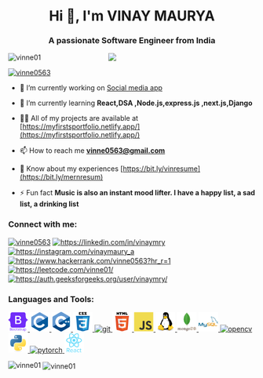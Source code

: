 <h1 align="center">Hi 👋, I'm VINAY MAURYA</h1>
<h3 align="center">A passionate Software Engineer from India</h3>

<p align="left"> 
 
  <img src="https://komarev.com/ghpvc/?username=vinne01&label=Profile%20views&color=0e75b6&style=flat" alt="vinne01" />
   <img align="right" width="300px" src="https://miro.medium.com/v2/resize:fit:1600/0*C-cPP9D2MIyeexAT.gif"/>
  </p>

<p align="left"> <a href="https://twitter.com/vinne0563" target="blank">

<img src="https://img.shields.io/twitter/follow/vinne0563?logo=twitter&style=for-the-badge" alt="vinne0563" /></a> </p>

- 🔭 I’m currently working on [Social media app](https://github.com/vinne01/social-media)

- 🌱 I’m currently learning **React,DSA ,Node.js,express.js ,next.js,Django**

- 👨‍💻 All of my projects are available at [https://myfirstsportfolio.netlify.app/](https://myfirstsportfolio.netlify.app/)

- 📫 How to reach me **vinne0563@gmail.com**

- 📄 Know about my experiences [https://bit.ly/vinresume](https://bit.ly/mernresum)

- ⚡ Fun fact **Music is also an instant mood lifter. I have a happy list, a sad list, a drinking list**

<h3 align="left">Connect with me:</h3>
<p align="left">
<a href="https://twitter.com/vinne0563" target="blank"><img align="center" src="https://raw.githubusercontent.com/rahuldkjain/github-profile-readme-generator/master/src/images/icons/Social/twitter.svg" alt="vinne0563" height="30" width="40" /></a>
<a href="https://linkedin.com/in/https://linkedin.com/in/vinaymry" target="blank"><img align="center" src="https://raw.githubusercontent.com/rahuldkjain/github-profile-readme-generator/master/src/images/icons/Social/linked-in-alt.svg" alt="https://linkedin.com/in/vinaymry" height="30" width="40" /></a>
<a href="https://instagram.com/https://instagram.com/vinnay.maurya" target="blank"><img align="center" src="https://raw.githubusercontent.com/rahuldkjain/github-profile-readme-generator/master/src/images/icons/Social/instagram.svg" alt="https://instagram.com/vinaymaury_a" height="30" width="40" /></a>
<a href="https://www.hackerrank.com/https://www.hackerrank.com/vinne0563?hr_r=1" target="blank"><img align="center" src="https://raw.githubusercontent.com/rahuldkjain/github-profile-readme-generator/master/src/images/icons/Social/hackerrank.svg" alt="https://www.hackerrank.com/vinne0563?hr_r=1" height="30" width="40" /></a>
<a href="https://leetcode.com/vinne01/" target="blank"><img align="center" src="https://raw.githubusercontent.com/rahuldkjain/github-profile-readme-generator/master/src/images/icons/Social/leet-code.svg" alt="https://leetcode.com/vinne01/" height="30" width="40" /></a>
<a href="https://auth.geeksforgeeks.org/user/https://auth.geeksforgeeks.org/user/vinaymry/" target="blank"><img align="center" src="https://raw.githubusercontent.com/rahuldkjain/github-profile-readme-generator/master/src/images/icons/Social/geeks-for-geeks.svg" alt="https://auth.geeksforgeeks.org/user/vinaymry/" height="30" width="40" /></a>
</p>

<h3 align="left">Languages and Tools:</h3>
<p align="left"> <a href="https://getbootstrap.com" target="_blank" rel="noreferrer"> <img src="https://raw.githubusercontent.com/devicons/devicon/master/icons/bootstrap/bootstrap-plain-wordmark.svg" alt="bootstrap" width="40" height="40"/> </a> <a href="https://www.cprogramming.com/" target="_blank" rel="noreferrer"> <img src="https://raw.githubusercontent.com/devicons/devicon/master/icons/c/c-original.svg" alt="c" width="40" height="40"/> </a> <a href="https://www.w3schools.com/cpp/" target="_blank" rel="noreferrer"> <img src="https://raw.githubusercontent.com/devicons/devicon/master/icons/cplusplus/cplusplus-original.svg" alt="cplusplus" width="40" height="40"/> </a> <a href="https://www.w3schools.com/css/" target="_blank" rel="noreferrer"> <img src="https://raw.githubusercontent.com/devicons/devicon/master/icons/css3/css3-original-wordmark.svg" alt="css3" width="40" height="40"/> </a> <a href="https://git-scm.com/" target="_blank" rel="noreferrer"> <img src="https://www.vectorlogo.zone/logos/git-scm/git-scm-icon.svg" alt="git" width="40" height="40"/> </a> <a href="https://www.w3.org/html/" target="_blank" rel="noreferrer"> <img src="https://raw.githubusercontent.com/devicons/devicon/master/icons/html5/html5-original-wordmark.svg" alt="html5" width="40" height="40"/> </a> <a href="https://developer.mozilla.org/en-US/docs/Web/JavaScript" target="_blank" rel="noreferrer"> <img src="https://raw.githubusercontent.com/devicons/devicon/master/icons/javascript/javascript-original.svg" alt="javascript" width="40" height="40"/> </a> <a href="https://www.linux.org/" target="_blank" rel="noreferrer"> <img src="https://raw.githubusercontent.com/devicons/devicon/master/icons/linux/linux-original.svg" alt="linux" width="40" height="40"/> </a> <a href="https://www.mongodb.com/" target="_blank" rel="noreferrer"> <img src="https://raw.githubusercontent.com/devicons/devicon/master/icons/mongodb/mongodb-original-wordmark.svg" alt="mongodb" width="40" height="40"/> </a> <a href="https://www.mysql.com/" target="_blank" rel="noreferrer"> <img src="https://raw.githubusercontent.com/devicons/devicon/master/icons/mysql/mysql-original-wordmark.svg" alt="mysql" width="40" height="40"/> </a> <a href="https://opencv.org/" target="_blank" rel="noreferrer"> <img src="https://www.vectorlogo.zone/logos/opencv/opencv-icon.svg" alt="opencv" width="40" height="40"/> </a> <a href="https://www.python.org" target="_blank" rel="noreferrer"> <img src="https://raw.githubusercontent.com/devicons/devicon/master/icons/python/python-original.svg" alt="python" width="40" height="40"/> </a> <a href="https://pytorch.org/" target="_blank" rel="noreferrer"> <img src="https://www.vectorlogo.zone/logos/pytorch/pytorch-icon.svg" alt="pytorch" width="40" height="40"/> </a> <a href="https://reactjs.org/" target="_blank" rel="noreferrer"> <img src="https://raw.githubusercontent.com/devicons/devicon/master/icons/react/react-original-wordmark.svg" alt="react" width="40" height="40"/> </a> </p>

<p><img align="left" src="https://github-readme-stats.vercel.app/api/top-langs?username=vinne01&show_icons=true&locale=en&layout=compact" alt="vinne01" /></p>

<p>&nbsp;<img align="center" src="https://github-readme-stats.vercel.app/api?username=vinne01&show_icons=true&locale=en" alt="vinne01" /></p>
